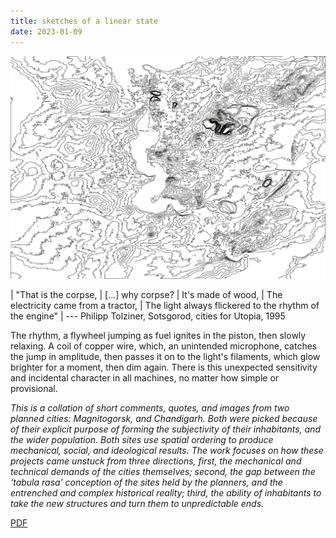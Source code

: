 ```yaml
---
title: sketches of a linear state
date: 2023-01-09	 
---
```

![](images/mag_small.png)

|    "That is the corpse,
|      [...] why corpse?
|      It's made of wood,
|      The electricity came from a tractor,
|      The light always flickered to the rhythm of the engine" 
|        --- Philipp Tolziner, Sotsgorod, cities for Utopia, 1995

The rhythm, a flywheel jumping as fuel ignites in the piston, then slowly relaxing. A coil of copper wire, which, an unintended microphone, catches the jump in amplitude, then passes it on to the light's filaments, which glow brighter for a moment, then dim again. There is this unexpected sensitivity and incidental character in all machines, no matter how simple or provisional.

<!--more-->	

*This is a collation of short comments, quotes, and images from two planned cities: Magnitogorsk, and Chandigarh. Both were picked because of their explicit purpose of forming the subjectivity of their inhabitants, and the wider population. Both sites use spatial ordering to produce mechanical, social, and ideological results. The work focuses on how these projects came unstuck from three directions, first, the mechanical and technical demands of the cities themselves; second, the gap between the ‘tabula rasa’ conception of the sites held by the planners, and the entrenched and complex historical reality; third, the ability of inhabitants to take the new structures and turn them to unpredictable ends.*

[PDF](assets/linear_state/sketches_of_a_linear_state.pdf)


